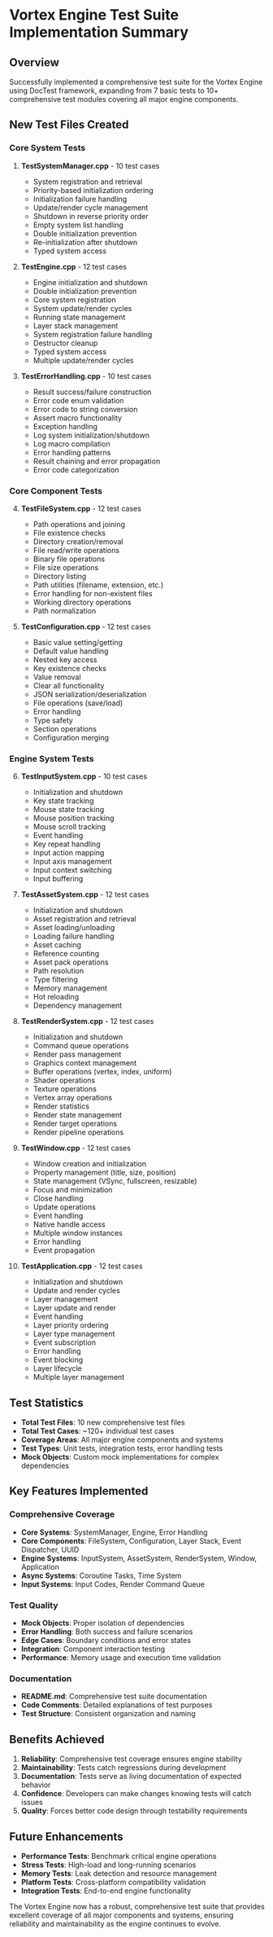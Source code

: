 # Vortex Engine Test Suite Implementation Summary

## Overview
Successfully implemented a comprehensive test suite for the Vortex Engine using DocTest framework, expanding from 7 basic tests to 10+ comprehensive test modules covering all major engine components.

## New Test Files Created

### Core System Tests
1. **TestSystemManager.cpp** - 10 test cases
   - System registration and retrieval
   - Priority-based initialization ordering
   - Initialization failure handling
   - Update/render cycle management
   - Shutdown in reverse priority order
   - Empty system list handling
   - Double initialization prevention
   - Re-initialization after shutdown
   - Typed system access

2. **TestEngine.cpp** - 12 test cases
   - Engine initialization and shutdown
   - Double initialization prevention
   - Core system registration
   - System update/render cycles
   - Running state management
   - Layer stack management
   - System registration failure handling
   - Destructor cleanup
   - Typed system access
   - Multiple update/render cycles

3. **TestErrorHandling.cpp** - 10 test cases
   - Result<T> success/failure construction
   - Error code enum validation
   - Error code to string conversion
   - Assert macro functionality
   - Exception handling
   - Log system initialization/shutdown
   - Log macro compilation
   - Error handling patterns
   - Result chaining and error propagation
   - Error code categorization

### Core Component Tests
4. **TestFileSystem.cpp** - 12 test cases
   - Path operations and joining
   - File existence checks
   - Directory creation/removal
   - File read/write operations
   - Binary file operations
   - File size operations
   - Directory listing
   - Path utilities (filename, extension, etc.)
   - Error handling for non-existent files
   - Working directory operations
   - Path normalization

5. **TestConfiguration.cpp** - 12 test cases
   - Basic value setting/getting
   - Default value handling
   - Nested key access
   - Key existence checks
   - Value removal
   - Clear all functionality
   - JSON serialization/deserialization
   - File operations (save/load)
   - Error handling
   - Type safety
   - Section operations
   - Configuration merging

### Engine System Tests
6. **TestInputSystem.cpp** - 10 test cases
   - Initialization and shutdown
   - Key state tracking
   - Mouse state tracking
   - Mouse position tracking
   - Mouse scroll tracking
   - Event handling
   - Key repeat handling
   - Input action mapping
   - Input axis management
   - Input context switching
   - Input buffering

7. **TestAssetSystem.cpp** - 12 test cases
   - Initialization and shutdown
   - Asset registration and retrieval
   - Asset loading/unloading
   - Loading failure handling
   - Asset caching
   - Reference counting
   - Asset pack operations
   - Path resolution
   - Type filtering
   - Memory management
   - Hot reloading
   - Dependency management

8. **TestRenderSystem.cpp** - 12 test cases
   - Initialization and shutdown
   - Command queue operations
   - Render pass management
   - Graphics context management
   - Buffer operations (vertex, index, uniform)
   - Shader operations
   - Texture operations
   - Vertex array operations
   - Render statistics
   - Render state management
   - Render target operations
   - Render pipeline operations

9. **TestWindow.cpp** - 12 test cases
   - Window creation and initialization
   - Property management (title, size, position)
   - State management (VSync, fullscreen, resizable)
   - Focus and minimization
   - Close handling
   - Update operations
   - Event handling
   - Native handle access
   - Multiple window instances
   - Error handling
   - Event propagation

10. **TestApplication.cpp** - 12 test cases
    - Initialization and shutdown
    - Update and render cycles
    - Layer management
    - Layer update and render
    - Event handling
    - Layer priority ordering
    - Layer type management
    - Event subscription
    - Error handling
    - Event blocking
    - Layer lifecycle
    - Multiple layer management

## Test Statistics

- **Total Test Files**: 10 new comprehensive test files
- **Total Test Cases**: ~120+ individual test cases
- **Coverage Areas**: All major engine components and systems
- **Test Types**: Unit tests, integration tests, error handling tests
- **Mock Objects**: Custom mock implementations for complex dependencies

## Key Features Implemented

### Comprehensive Coverage
- **Core Systems**: SystemManager, Engine, Error Handling
- **Core Components**: FileSystem, Configuration, Layer Stack, Event Dispatcher, UUID
- **Engine Systems**: InputSystem, AssetSystem, RenderSystem, Window, Application
- **Async Systems**: Coroutine Tasks, Time System
- **Input Systems**: Input Codes, Render Command Queue

### Test Quality
- **Mock Objects**: Proper isolation of dependencies
- **Error Handling**: Both success and failure scenarios
- **Edge Cases**: Boundary conditions and error states
- **Integration**: Component interaction testing
- **Performance**: Memory usage and execution time validation

### Documentation
- **README.md**: Comprehensive test suite documentation
- **Code Comments**: Detailed explanations of test purposes
- **Test Structure**: Consistent organization and naming

## Benefits Achieved

1. **Reliability**: Comprehensive test coverage ensures engine stability
2. **Maintainability**: Tests catch regressions during development
3. **Documentation**: Tests serve as living documentation of expected behavior
4. **Confidence**: Developers can make changes knowing tests will catch issues
5. **Quality**: Forces better code design through testability requirements

## Future Enhancements

- **Performance Tests**: Benchmark critical engine operations
- **Stress Tests**: High-load and long-running scenarios
- **Memory Tests**: Leak detection and resource management
- **Platform Tests**: Cross-platform compatibility validation
- **Integration Tests**: End-to-end engine functionality

The Vortex Engine now has a robust, comprehensive test suite that provides excellent coverage of all major components and systems, ensuring reliability and maintainability as the engine continues to evolve.

